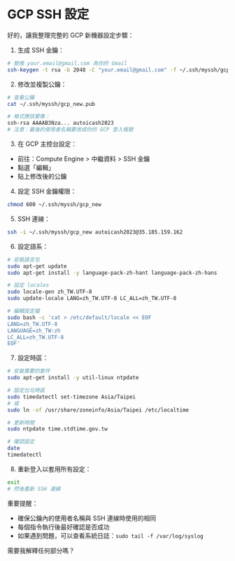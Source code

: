 # GCP SSH 設定

好的，讓我整理完整的 GCP 新機器設定步驟：

1. 生成 SSH 金鑰：
```bash
# 替換 your.email@gmail.com 為你的 Gmail
ssh-keygen -t rsa -b 2048 -C "your.email@gmail.com" -f ~/.ssh/myssh/gcp_new
```

2. 修改並複製公鑰：
```bash
# 查看公鑰
cat ~/.ssh/myssh/gcp_new.pub

# 格式應該要像：
ssh-rsa AAAAB3Nza... autoicash2023
# 注意：最後的使用者名稱要改成你的 GCP 登入帳號
```

3. 在 GCP 主控台設定：
- 前往：Compute Engine > 中繼資料 > SSH 金鑰
- 點選「編輯」
- 貼上修改後的公鑰

4. 設定 SSH 金鑰權限：
```bash
chmod 600 ~/.ssh/myssh/gcp_new
```

5. SSH 連線：
```bash
ssh -i ~/.ssh/myssh/gcp_new autoicash2023@35.185.159.162
```

6. 設定語系：
```bash
# 安裝語言包
sudo apt-get update
sudo apt-get install -y language-pack-zh-hant language-pack-zh-hans

# 設定 locales
sudo locale-gen zh_TW.UTF-8
sudo update-locale LANG=zh_TW.UTF-8 LC_ALL=zh_TW.UTF-8

# 編輯設定檔
sudo bash -c 'cat > /etc/default/locale << EOF
LANG=zh_TW.UTF-8
LANGUAGE=zh_TW:zh
LC_ALL=zh_TW.UTF-8
EOF'
```

7. 設定時區：
```bash
# 安裝需要的套件
sudo apt-get install -y util-linux ntpdate

# 設定台北時區
sudo timedatectl set-timezone Asia/Taipei
# 或
sudo ln -sf /usr/share/zoneinfo/Asia/Taipei /etc/localtime

# 更新時間
sudo ntpdate time.stdtime.gov.tw

# 確認設定
date
timedatectl
```

8. 重新登入以套用所有設定：
```bash
exit
# 然後重新 SSH 連線
```

重要提醒：
- 確保公鑰內的使用者名稱與 SSH 連線時使用的相同
- 每個指令執行後最好確認是否成功
- 如果遇到問題，可以查看系統日誌：`sudo tail -f /var/log/syslog`

需要我解釋任何部分嗎？
